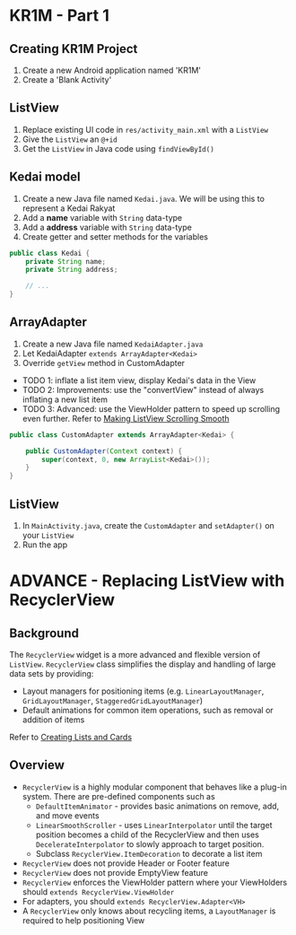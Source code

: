 # KR1M - Part 1

## Creating KR1M Project

1. Create a new Android application named 'KR1M'
2. Create a 'Blank Activity'

## ListView

1. Replace existing UI code in `res/activity_main.xml` with a `ListView`
2. Give the `ListView` an `@+id`
3. Get the `ListView` in Java code using `findViewById()`

## Kedai model

1. Create a new Java file named `Kedai.java`. We will be using this to represent a Kedai Rakyat
2. Add a **name** variable with `String` data-type
3. Add a **address** variable with `String` data-type
4. Create getter and setter methods for the variables

```java
public class Kedai {
    private String name;
    private String address;

    // ...
}
```

## ArrayAdapter

1. Create a new Java file named `KedaiAdapter.java`
2. Let KedaiAdapter `extends ArrayAdapter<Kedai>`
3. Override `getView` method in CustomAdapter
  - TODO 1: inflate a list item view, display Kedai's data in the View
  - TODO 2: Improvements: use the "convertView" instead of always inflating a new list item
  - TODO 3: Advanced: use the ViewHolder pattern to speed up scrolling even further. Refer to [Making ListView Scrolling Smooth](https://developer.android.com/training/improving-layouts/smooth-scrolling.html#ViewHolder)

```java
public class CustomAdapter extends ArrayAdapter<Kedai> {

    public CustomAdapter(Context context) {
        super(context, 0, new ArrayList<Kedai>());
    }
}
```

## ListView

1. In `MainActivity.java`, create the `CustomAdapter` and `setAdapter()` on your `ListView`
2. Run the app

# ADVANCE - Replacing ListView with RecyclerView

## Background
The `RecyclerView` widget is a more advanced and flexible version of `ListView`. `RecyclerView` class simplifies the display and handling of large data sets by providing:
  - Layout managers for positioning items (e.g. `LinearLayoutManager`, `GridLayoutManager`, `StaggeredGridLayoutManager`)
  - Default animations for common item operations, such as removal or addition of items

Refer to [Creating Lists and Cards](https://developer.android.com/training/material/lists-cards.html#RecyclerView)

## Overview

- `RecyclerView` is a highly modular component that behaves like a plug-in system. There are pre-defined components such as
  - `DefaultItemAnimator` - provides basic animations on remove, add, and move events
  - `LinearSmoothScroller` - uses `LinearInterpolator` until the target position becomes a child of the RecyclerView and then uses `DecelerateInterpolator` to slowly approach to target position.
  - Subclass `RecyclerView.ItemDecoration` to decorate a list item
- `RecyclerView` does not provide Header or Footer feature
- `RecyclerView` does not provide EmptyView feature
- `RecyclerView` enforces the ViewHolder pattern where your ViewHolders should `extends RecyclerView.ViewHolder`
- For adapters, you should `extends RecyclerView.Adapter<VH>`
- A `RecyclerView` only knows about recycling items, a `LayoutManager` is required to help positioning View
